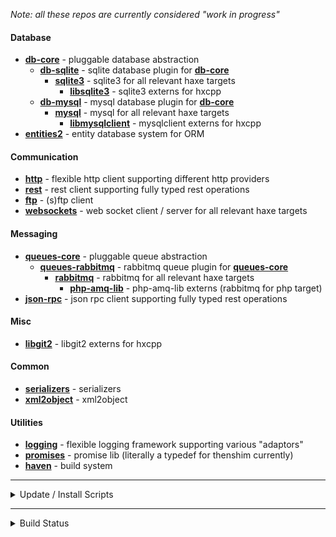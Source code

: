 _Note: all these repos are currently considered "work in progress"_

<h4>Database</h4>



- [__db-core__](https://github.com/core-haxe/db-core) - pluggable database abstraction
  - [__db-sqlite__](https://github.com/core-haxe/db-sqlite) - sqlite database plugin for [__db-core__](https://github.com/core-haxe/db-core)
    - [__sqlite3__](https://github.com/core-haxe/sqlite3) - sqlite3 for all relevant haxe targets
      - [__libsqlite3__](https://github.com/core-haxe/libsqlite3) - sqlite3 externs for hxcpp
  - [__db-mysql__](https://github.com/core-haxe/db-mysql) - mysql database plugin for [__db-core__](https://github.com/core-haxe/db-core)
    - [__mysql__](https://github.com/core-haxe/mysql) - mysql for all relevant haxe targets
      - [__libmysqlclient__](https://github.com/core-haxe/libmysqlclient) - mysqlclient externs for hxcpp
- [__entities2__](https://github.com/core-haxe/entities2) - entity database system for ORM

<h4>Communication</h4>

- [__http__](https://github.com/core-haxe/http) - flexible http client supporting different http providers
- [__rest__](https://github.com/core-haxe/rest) - rest client supporting fully typed rest operations
- [__ftp__](https://github.com/core-haxe/ftp) - (s)ftp client
- [__websockets__](https://github.com/core-haxe/websockets) - web socket client / server for all relevant haxe targets

<h4>Messaging</h4>

- [__queues-core__](https://github.com/core-haxe/queues-core) - pluggable queue abstraction
  - [__queues-rabbitmq__](https://github.com/core-haxe/queues-rabbitmq) - rabbitmq queue plugin for [__queues-core__](https://github.com/core-haxe/queues-core)
    - [__rabbitmq__](https://github.com/core-haxe/rabbitmq) - rabbitmq for all relevant haxe targets
      - [__php-amq-lib__](https://github.com/core-haxe/php-amq-lib) - php-amq-lib externs (rabbitmq for php target)
- [__json-rpc__](https://github.com/core-haxe/json-rpc) - json rpc client supporting fully typed rest operations

<h4>Misc</h4>

- [__libgit2__](https://github.com/core-haxe/libgit2) - libgit2 externs for hxcpp

<h4>Common</h4>

- [__serializers__](https://github.com/core-haxe/serializers) - serializers
- [__xml2object__](https://github.com/core-haxe/xml2object) - xml2object

<h4>Utilities</h4>

- [__logging__](https://github.com/core-haxe/logging) - flexible logging framework supporting various "adaptors"
- [__promises__](https://github.com/core-haxe/promises) - promise lib (literally a typedef for thenshim currently)
- [__haven__](https://github.com/core-haxe/haven) - build system

---

<details>
  <summary>Update / Install Scripts</summary><blockquote>
  <br/>
  
  <details>
    <summary>Windows (Batch)</summary><blockquote>
    <br/>
    
```    
@echo off

echo.
echo updating all core haxe libs
echo.

call :install_or_update_lib serializers, common

call :install_or_update_lib promises, utils
call :install_or_update_lib logging, utils
call :install_or_update_lib haven, utils

call :install_or_update_lib db-core, db
call :install_or_update_lib db-sqlite, db
call :install_or_update_lib sqlite3, db
call :install_or_update_lib libsqlite3, db
call :install_or_update_lib db-mysql, db
call :install_or_update_lib mysql, db
call :install_or_update_lib entities, db

call :install_or_update_lib http, comms
call :install_or_update_lib rest, comms
call :install_or_update_lib ftp, comms
call :install_or_update_lib websockets, comms

call :install_or_update_lib queues-core, messaging
call :install_or_update_lib queues-rabbitmq, messaging
call :install_or_update_lib rabbitmq, messaging
call :install_or_update_lib json-rpc, messaging

call :install_or_update_lib libgit2, misc

exit /B %ERRORLEVEL%

:install_or_update_lib
echo --------------------------------------------------------------------
echo core\%~1
echo --------------------------------------------------------------------
if exist %~2\%~1 (
  echo updating %~2\%~1  
  cd %~2\%~1
  git pull
  cd ..\..
) else (
  echo creating %~2\%~1
  if not exist "%~2" mkdir %~2
  cd %~2
  git clone https://github.com/core-haxe/%~1 && cd %~1
  haxelib dev %~1 .
  cd ..\..
)
echo.
exit /B 0
```

  </blockquote></details>  

  <details>
    <summary>Linux (Bash)</summary><blockquote>
    <br/>
    
```    
#!/bin/bash

echo
echo updating all core haxe libs
echo

install_or_update_lib() {
  echo "-------------------------------------------------------------------"
  echo "core/$1"
  echo "-------------------------------------------------------------------"
  if [ -d "$2/$1" ]
  then
    echo "updating $2/$1"
    cd $2/$1
    git pull
    cd ../..
  else
    echo "creating $2/$1"
    mkdir -p $2/$1
    cd $2
    git clone https://github.com/core-haxe/$1 && cd $1
    haxelib dev $1 .
    cd ../..
  fi  
  echo  
}

install_or_update_lib serializers common

install_or_update_lib promises utils
install_or_update_lib logging utils
install_or_update_lib haven utils

install_or_update_lib db-core db
install_or_update_lib db-sqlite db
install_or_update_lib sqlite3 db
install_or_update_lib libsqlite3 db
install_or_update_lib db-mysql db
install_or_update_lib mysql db
install_or_update_lib entities db

install_or_update_lib http comms
install_or_update_lib rest comms
install_or_update_lib ftp comms
install_or_update_lib websockets comms

install_or_update_lib queues-core messaging
install_or_update_lib queues-rabbitmq messaging
install_or_update_lib rabbitmq messaging
install_or_update_lib json-rpc messaging

install_or_update_lib libgit2 misc
```

  </blockquote></details>  
  
</blockquote></details>

---

<details>
  <summary>Build Status</summary>
  <br/>
  
  | Repository | Builld Status |
  |---------|--------|
  | [__db-core__](https://github.com/core-haxe/db-core) | <a href="https://github.com/core-haxe/db-core/actions/workflows/sqlite-nodejs.yaml"><img src="https://github.com/core-haxe/db-core/actions/workflows/sqlite-nodejs.yaml/badge.svg"></a>&nbsp;<a href="https://github.com/core-haxe/db-core/actions/workflows/sqlite-hxcpp.yaml"><img src="https://github.com/core-haxe/db-core/actions/workflows/sqlite-hxcpp.yaml/badge.svg"></a>&nbsp;<a href="https://github.com/core-haxe/db-core/actions/workflows/sqlite-hl.yaml"><img src="https://github.com/core-haxe/db-core/actions/workflows/sqlite-hl.yaml/badge.svg"></a>&nbsp;<a href="https://github.com/core-haxe/db-core/actions/workflows/sqlite-neko.yaml"><img src="https://github.com/core-haxe/db-core/actions/workflows/sqlite-neko.yaml/badge.svg"></a><br><a href="https://github.com/core-haxe/db-core/actions/workflows/mysql-nodejs.yaml"><img src="https://github.com/core-haxe/db-core/actions/workflows/mysql-nodejs.yaml/badge.svg"></a>&nbsp;<a href="https://github.com/core-haxe/db-core/actions/workflows/mysql-hxcpp.yaml"><img src="https://github.com/core-haxe/db-core/actions/workflows/mysql-hxcpp.yaml/badge.svg"></a> |
  | [__sqlite3__](https://github.com/core-haxe/sqlite3) | <a href="https://github.com/core-haxe/sqlite3/actions/workflows/nodejs.yaml"><img src="https://github.com/core-haxe/sqlite3/actions/workflows/nodejs.yaml/badge.svg"></a>&nbsp;<a href="https://github.com/core-haxe/sqlite3/actions/workflows/hl.yaml"><img src="https://github.com/core-haxe/sqlite3/actions/workflows/hl.yaml/badge.svg"></a>&nbsp;<a href="https://github.com/core-haxe/sqlite3/actions/workflows/hxcpp.yaml"><img src="https://github.com/core-haxe/sqlite3/actions/workflows/hxcpp.yaml/badge.svg"></a>&nbsp;<a href="https://github.com/core-haxe/sqlite3/actions/workflows/neko.yaml"><img src="https://github.com/core-haxe/sqlite3/actions/workflows/neko.yaml/badge.svg"></a> |
  | [__libsqlite3__](https://github.com/core-haxe/libsqlite3) | <a href="https://github.com/core-haxe/libsqlite3/actions/workflows/windows.yaml"><img src="https://github.com/core-haxe/libsqlite3/actions/workflows/windows.yaml/badge.svg"></a>&nbsp;<a href="https://github.com/core-haxe/libsqlite3/actions/workflows/ubuntu.yaml"><img src="https://github.com/core-haxe/libsqlite3/actions/workflows/ubuntu.yaml/badge.svg"></a>&nbsp;<a href="https://github.com/core-haxe/libsqlite3/actions/workflows/mac.yaml"><img src="https://github.com/core-haxe/libsqlite3/actions/workflows/mac.yaml/badge.svg"></a> |
  | [__entities__](https://github.com/core-haxe/entities) | <a href="https://github.com/core-haxe/entities/actions/workflows/sqlite-nodejs.yaml"><img src="https://github.com/core-haxe/entities/actions/workflows/sqlite-nodejs.yaml/badge.svg"></a>&nbsp;<a href="https://github.com/core-haxe/entities/actions/workflows/sqlite-hl.yaml"><img src="https://github.com/core-haxe/entities/actions/workflows/sqlite-hl.yaml/badge.svg"></a>&nbsp;<a href="https://github.com/core-haxe/entities/actions/workflows/sqlite-hxcpp.yaml"><img src="https://github.com/core-haxe/entities/actions/workflows/sqlite-hxcpp.yaml/badge.svg"></a>&nbsp;<a href="https://github.com/core-haxe/entities/actions/workflows/sqlite-neko.yaml"><img src="https://github.com/core-haxe/entities/actions/workflows/sqlite-neko.yaml/badge.svg"></a><br><a href="https://github.com/core-haxe/entities/actions/workflows/mysql-nodejs.yaml"><img src="https://github.com/core-haxe/entities/actions/workflows/mysql-nodejs.yaml/badge.svg"></a>&nbsp;<a href="https://github.com/core-haxe/entities/actions/workflows/mysql-hxcpp.yaml"><img src="https://github.com/core-haxe/entities/actions/workflows/mysql-hxcpp.yaml/badge.svg"></a> |
  | [__http__](https://github.com/core-haxe/http) | <a href="https://github.com/core-haxe/http/actions/workflows/nodejs.yaml"><img src="https://github.com/core-haxe/http/actions/workflows/nodejs.yaml/badge.svg"></a>&nbsp;<a href="https://github.com/core-haxe/http/actions/workflows/hl.yaml"><img src="https://github.com/core-haxe/http/actions/workflows/hl.yaml/badge.svg"></a>&nbsp;<a href="https://github.com/core-haxe/http/actions/workflows/hxcpp.yaml"><img src="https://github.com/core-haxe/http/actions/workflows/hxcpp.yaml/badge.svg"></a>&nbsp;<a href="https://github.com/core-haxe/http/actions/workflows/neko.yaml"><img src="https://github.com/core-haxe/http/actions/workflows/neko.yaml/badge.svg"></a> |
  | [__rest__](https://github.com/core-haxe/rest) | <a href="https://github.com/core-haxe/rest/actions/workflows/nodejs.yaml"><img src="https://github.com/core-haxe/rest/actions/workflows/nodejs.yaml/badge.svg"></a>&nbsp;<a href="https://github.com/core-haxe/rest/actions/workflows/hl.yaml"><img src="https://github.com/core-haxe/rest/actions/workflows/hl.yaml/badge.svg"></a>&nbsp;<a href="https://github.com/core-haxe/rest/actions/workflows/hxcpp.yaml"><img src="https://github.com/core-haxe/rest/actions/workflows/hxcpp.yaml/badge.svg"></a>&nbsp;<a href="https://github.com/core-haxe/rest/actions/workflows/neko.yaml"><img src="https://github.com/core-haxe/rest/actions/workflows/neko.yaml/badge.svg"></a> |

</details>
